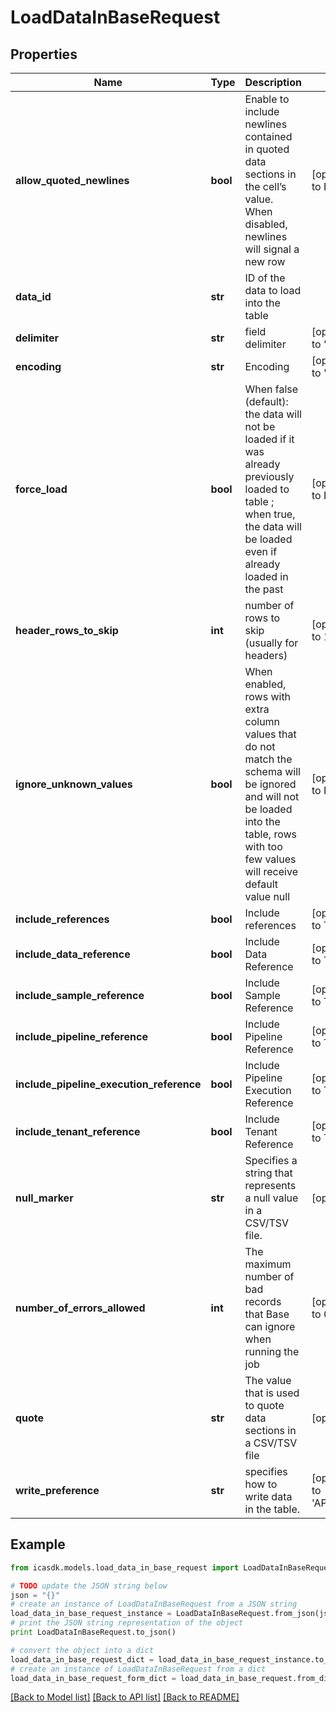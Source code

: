 # LoadDataInBaseRequest


## Properties
Name | Type | Description | Notes
------------ | ------------- | ------------- | -------------
**allow_quoted_newlines** | **bool** | Enable to include newlines contained in quoted data sections in the cell’s value. When disabled, newlines will signal a new row | [optional] [default to False]
**data_id** | **str** | ID of the data to load into the table | 
**delimiter** | **str** | field delimiter | [optional] [default to ',']
**encoding** | **str** | Encoding | [optional] [default to 'UTF8']
**force_load** | **bool** | When false (default): the data will not be loaded if it was already previously loaded to table ; when true, the data will be loaded even if already loaded in the past | [optional] [default to False]
**header_rows_to_skip** | **int** | number of rows to skip (usually for headers) | [optional] [default to 1]
**ignore_unknown_values** | **bool** | When enabled, rows with extra column values that do not match the schema will be ignored and will not be loaded into the table, rows with too few values will receive default value null | [optional] [default to False]
**include_references** | **bool** | Include references | [optional] [default to True]
**include_data_reference** | **bool** | Include Data Reference | [optional] [default to True]
**include_sample_reference** | **bool** | Include Sample Reference | [optional] [default to True]
**include_pipeline_reference** | **bool** | Include Pipeline Reference | [optional] [default to True]
**include_pipeline_execution_reference** | **bool** | Include Pipeline Execution Reference | [optional] [default to True]
**include_tenant_reference** | **bool** | Include Tenant Reference | [optional] [default to True]
**null_marker** | **str** | Specifies a string that represents a null value in a CSV/TSV file. | [optional] 
**number_of_errors_allowed** | **int** | The maximum number of bad records that Base can ignore when running the job | [optional] [default to 0]
**quote** | **str** | The value that is used to quote data sections in a CSV/TSV file | [optional] 
**write_preference** | **str** | specifies how to write data in the table. | [optional] [default to 'APPENDTOTABLE']

## Example

```python
from icasdk.models.load_data_in_base_request import LoadDataInBaseRequest

# TODO update the JSON string below
json = "{}"
# create an instance of LoadDataInBaseRequest from a JSON string
load_data_in_base_request_instance = LoadDataInBaseRequest.from_json(json)
# print the JSON string representation of the object
print LoadDataInBaseRequest.to_json()

# convert the object into a dict
load_data_in_base_request_dict = load_data_in_base_request_instance.to_dict()
# create an instance of LoadDataInBaseRequest from a dict
load_data_in_base_request_form_dict = load_data_in_base_request.from_dict(load_data_in_base_request_dict)
```
[[Back to Model list]](../README.md#documentation-for-models) [[Back to API list]](../README.md#documentation-for-api-endpoints) [[Back to README]](../README.md)


